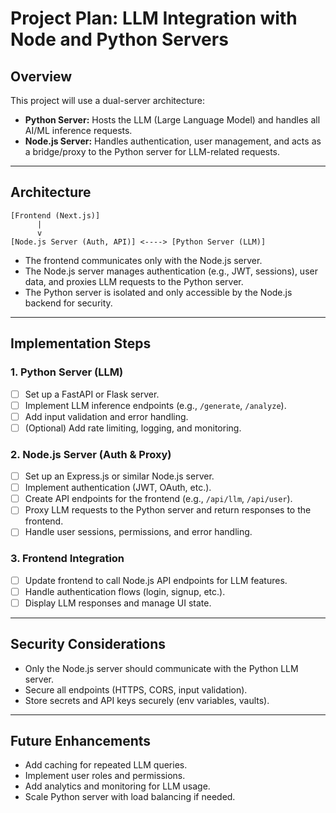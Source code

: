 # Project Plan: LLM Integration with Node and Python Servers

## Overview

This project will use a dual-server architecture:

- **Python Server:** Hosts the LLM (Large Language Model) and handles all AI/ML inference requests.
- **Node.js Server:** Handles authentication, user management, and acts as a bridge/proxy to the Python server for LLM-related requests.

---

## Architecture

```
[Frontend (Next.js)]
      |
      v
[Node.js Server (Auth, API)] <----> [Python Server (LLM)]
```

- The frontend communicates only with the Node.js server.
- The Node.js server manages authentication (e.g., JWT, sessions), user data, and proxies LLM requests to the Python server.
- The Python server is isolated and only accessible by the Node.js backend for security.

---

## Implementation Steps

### 1. Python Server (LLM)

- [ ] Set up a FastAPI or Flask server.
- [ ] Implement LLM inference endpoints (e.g., `/generate`, `/analyze`).
- [ ] Add input validation and error handling.
- [ ] (Optional) Add rate limiting, logging, and monitoring.

### 2. Node.js Server (Auth & Proxy)

- [ ] Set up an Express.js or similar Node.js server.
- [ ] Implement authentication (JWT, OAuth, etc.).
- [ ] Create API endpoints for the frontend (e.g., `/api/llm`, `/api/user`).
- [ ] Proxy LLM requests to the Python server and return responses to the frontend.
- [ ] Handle user sessions, permissions, and error handling.

### 3. Frontend Integration

- [ ] Update frontend to call Node.js API endpoints for LLM features.
- [ ] Handle authentication flows (login, signup, etc.).
- [ ] Display LLM responses and manage UI state.

---

## Security Considerations

- Only the Node.js server should communicate with the Python LLM server.
- Secure all endpoints (HTTPS, CORS, input validation).
- Store secrets and API keys securely (env variables, vaults).

---

## Future Enhancements

- Add caching for repeated LLM queries.
- Implement user roles and permissions.
- Add analytics and monitoring for LLM usage.
- Scale Python server with load balancing if needed.
